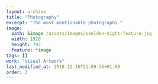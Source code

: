 ```yaml
---
layout: archive
title: "Photography"
excerpt: "The most mentionable photographs."
image: 
  path: &image /assets/images/soelden-night-feature.jpg
  width: 1920
  height: 793
  feature: *image
tags: []
work: "Visual Artwork"
last_modified_at: 2018-12-10T21:09:35+01:00
order: 3
---
```


